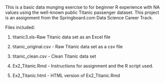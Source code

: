 This is a basic data munging exercise to for beginner R experience with NA values using the well-known public Titanic passenger dataset. This project is an assignment from the Springboard.com Data Science Career Track. 

Files included:

1. titanic3.xls-Raw Titanic data set as an Excel file

2. titanic_original.csv - Raw Titanic data set as a csv file

3. titanic_clean.csv  - Clean Titanic data set

4. Ex2_Titanic.Rmd - Instructions for assignment and the R script used.

5. Ex2_Titanic.html - HTML version of Ex2_Titanic.Rmd
